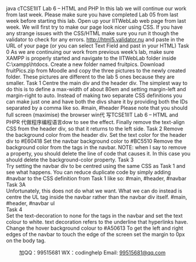 java cTCSE1IIT Lab   6 – HTML and PHP 
In this lab we will continue our work from last week.
Please make sure you have completed Lab 05 from last week before starting this lab.
Open up your IITWebLab web page from last week.
We will first try to make our page look nicer using CSS.
If you have any strange issues with the CSS/HTML make sure you run it though the validator to check for any errors. http://html5.validator.nu and paste in the URL of your page (or you can select Text Field and past in your HTML)
Task 0 
As we are continuing our work from previous week’s lab, make sure XAMPP is properly started and navigate to the IITWebLab folder inside C:\xampp\htdocs.
Create a new folder named fruitpics. Download fruitPics.zip from Moodle and copy the three pictures to the newly created folder. These pictures are different to the lab 5 ones because they are smaller.
Task 1 
Centre the main div and the header div. The simplest way to do this is to define a max-width of about 80em and setting margin-left and margin-right to auto.
Instead of making two separate CSS definitions you can make just one and have both the divs share it by providing both the IDs separated by a comma like so.
#main, #header 
Please note that you should full screen (maximise) the browser win代 写TCSE1IIT Lab 6 – HTML and PHPR
代做程序编程语言dow to see the effect. Finally remove the text-align CSS from the header div, so that it returns to the left side.
Task 2
Remove the background color from the header div. Set the text color for the header div to #E60418 Set the navbar background color to   #BC5510
Remove the background color from the  tags in the navbar. 
NOTE: when I say to remove a property, you should delete the line of code that causes it. In this case you should delete the background-color property. 
Task 3  
Try setting the navbar div to be centred using the same CSS as Task 1 and see what happens. 
You can reduce duplicate code by simply adding #navbar to the CSS definition from Task 1 like so: 
#main, #header, #navbar  
Task 3A  
Unfortunately, this does not do what we want. 
What we can do instead is centre the UL tag inside the navbar rather than the navbar div itself. 
#main, #header, #navbar ul  
Task 4  
Set the text-decoration to none for the  tags in the navbar and set the text colour to white. text decoration refers to the underline that hyperlinks have. 
Change the hover background colour to #A50613 
To get the left and right edges of the navbar to touch the edge of the screen set the margin to 0px on the body tag. 

         
加QQ：99515681  WX：codinghelp  Email: 99515681@qq.com
